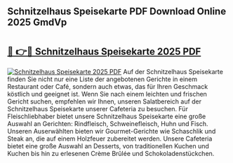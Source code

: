 ## Schnitzelhaus Speisekarte PDF Download Online 2025 GmdVp

# <h2><a href="http://gcci5lc.nevu.top/?p=Schnitzelhaus+Speisekarte">🔗 👉🔴 Schnitzelhaus Speisekarte 2025 PDF</a></h2>

[![Schnitzelhaus Speisekarte 2025 PDF](https://i.imgur.com/dBaPXMq.png)](http://gcci5lc.nevu.top/?p=Schnitzelhaus+Speisekarte)
Auf der Schnitzelhaus Speisekarte finden Sie nicht nur eine Liste der angebotenen Gerichte in einem Restaurant oder Café, sondern auch etwas, das für Ihren Geschmack köstlich und geeignet ist. Wenn Sie nach einem leichten und frischen Gericht suchen, empfehlen wir Ihnen, unseren Salatbereich auf der Schnitzelhaus Speisekarte unserer Cafeteria zu besuchen. Für Fleischliebhaber bietet unsere Schnitzelhaus Speisekarte eine große Auswahl an Gerichten: Rindfleisch, Schweinefleisch, Huhn und Fisch. Unseren Auserwählten bieten wir Gourmet-Gerichte wie Schaschlik und Steak an, die auf einem Holzfeuer zubereitet werden. Unsere Cafeteria bietet eine große Auswahl an Desserts, von traditionellen Kuchen und Kuchen bis hin zu erlesenen Crème Brûlée und Schokoladenstückchen.
